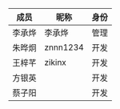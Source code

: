 
|成员|昵称 | 身份|
|--|--|--|
| 李承烨 |李承烨 |管理|
| 朱晔炯 |znnn1234 |开发|
| 王梓芊|zikinx |开发|
| 方银英 | |开发|
| 蔡子阳| |开发|